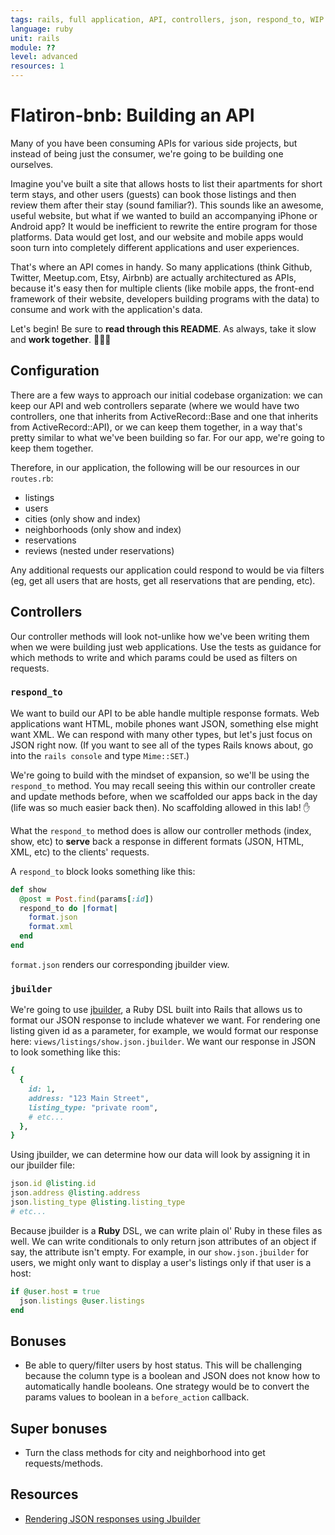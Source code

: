 ```yaml
---
tags: rails, full application, API, controllers, json, respond_to, WIP
language: ruby
unit: rails
module: ??
level: advanced
resources: 1
---
```


# Flatiron-bnb: Building an API

Many of you have been consuming APIs for various side projects, but instead of being just the consumer, we're going to be building one ourselves.

Imagine you've built a site that allows hosts to list their apartments for short term stays, and other users (guests) can book those listings and then review them after their stay (sound familiar?). This sounds like an awesome, useful website, but what if we wanted to build an accompanying iPhone or Android app? It would be inefficient to rewrite the entire program for those platforms. Data would get lost, and our website and mobile apps would soon turn into completely different applications and user experiences.

That's where an API comes in handy. So many applications (think Github, Twitter, Meetup.com, Etsy, Airbnb) are actually architectured as APIs, because it's easy then for multiple clients (like mobile apps, the front-end framework of their website, developers building programs with the data) to consume and work with the application's data.

Let's begin! Be sure to <strong>read through this README</strong>. As always, take it slow and <strong>work together</strong>. :couple::two_women_holding_hands::two_men_holding_hands:

## Configuration

There are a few ways to approach our initial codebase organization: we can keep our API and web controllers separate (where we would have two controllers, one that inherits from ActiveRecord::Base and one that inherits from ActiveRecord::API), or we can keep them together, in a way that's pretty similar to what we've been building so far. For our app, we're going to keep them together.

Therefore, in our application, the following will be our resources in our `routes.rb`:

* listings
* users
* cities (only show and index)
* neighborhoods (only show and index)
* reservations
* reviews (nested under reservations)

Any additional requests our application could respond to would be via filters (eg, get all users that are hosts, get all reservations that are pending, etc).

## Controllers

Our controller methods will look not-unlike how we've been writing them when we were building just web applications. Use the tests as guidance for which methods to write and which params could be used as filters on requests.

### `respond_to`

We want to build our API to be able handle multiple response formats. Web applications want HTML, mobile phones want JSON, something else might want XML. We can respond with many other types, but let's just focus on JSON right now. (If you want to see all of the types Rails knows about, go into the `rails console` and type `Mime::SET`.)

We're going to build with the mindset of expansion, so we'll be using the `respond_to` method. You may recall seeing this within our controller create and update methods before, when we scaffolded our apps back in the day (life was so much easier back then). No scaffolding allowed in this lab! :hand:

What the `respond_to` method does is allow our controller methods (index, show, etc) to <strong>serve</strong> back a response in different formats (JSON, HTML, XML, etc) to the clients' requests.

A `respond_to` block looks something like this:

```ruby
def show
  @post = Post.find(params[:id])
  respond_to do |format|
    format.json
    format.xml
  end
end
```

`format.json` renders our corresponding jbuilder view.

### `jbuilder`

We're going to use [jbuilder](https://github.com/rails/jbuilder), a Ruby DSL built into Rails that allows us to format our JSON response to include whatever we want. For rendering one listing given id as a parameter, for example, we would format our response here: `views/listings/show.json.jbuilder`. We want our response in JSON to look something like this:

```ruby
{
  {
    id: 1,
    address: "123 Main Street",
    listing_type: "private room",
    # etc...
  },
}
```

Using jbuilder, we can determine how our data will look by assigning it in our jbuilder file:

```ruby
json.id @listing.id
json.address @listing.address
json.listing_type @listing.listing_type
# etc...
```

Because jbuilder is a <strong>Ruby</strong> DSL, we can write plain ol' Ruby in these files as well. We can write conditionals to only return json attributes of an object if say, the attribute isn't empty. For example, in our `show.json.jbuilder` for users, we might only want to display a user's listings only if that user is a host:

```ruby
if @user.host = true
  json.listings @user.listings
end
```

## Bonuses

* Be able to query/filter users by host status. This will be challenging because the column type is a boolean and JSON does not know how to automatically handle booleans. One strategy would be to convert the params values to boolean in a `before_action` callback.

## Super bonuses

* Turn the class methods for city and neighborhood into get requests/methods.

## Resources
* [Rendering JSON responses using Jbuilder](http://www.multunus.com/blog/2014/03/using-jbuilder-instead-erb-rendering-json-response/)